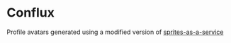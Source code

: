 # Conflux

Profile avatars generated using a modified version of [sprites-as-a-service](https://github.com/ljvmiranda921/sprites-as-a-service)